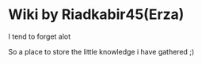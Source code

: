 # Wiki by Riadkabir45(Erza)
I tend to forget alot

So a place to store the little knowledge i have gathered ;)
